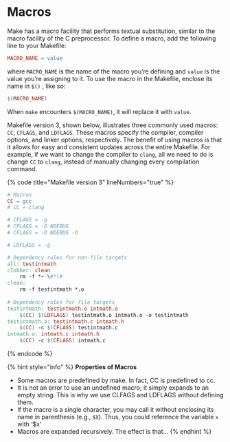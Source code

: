 # Macros

Make has a macro facility that performs textual substitution, similar to the macro facility of the C preprocessor. To define a macro, add the following line to your Makefile:

```makefile
MACRO_NAME = value
```

where `MACRO_NAME` is the name of the macro you’re defining and `value` is the value you’re assigning to it. To use the macro in the Makefile, enclose its name in `$()` , like so:

```makefile
$(MACRO_NAME)
```

When `make` encounters `$(MACRO_NAME)`, it will replace it with `value`.&#x20;

Makefile version 3, shown below, illustrates three commonly used macros: `CC`, `CFLAGS`, and `LDFLAGS`. These macros specify the compiler, compiler options, and linker options, respectively. The benefit of using macros is that it allows for easy and consistent updates across the entire Makefile. For example, if we want to change the compiler to `clang`, all we need to do is change `CC` to `clang`, instead of manually changing every compilation command.&#x20;

{% code title="Makefile version 3" lineNumbers="true" %}
```makefile
# Macros
CC = gcc
# CC = clang

# CFLAGS = -g
# CFLAGS = -D NDEBUG
# CFLAGS = -D NDEBUG -O

# LDFLAGS = -g

# Dependency rules for non-file targets
all: testintmath
clobber: clean
    rm -f *~ \#*\#
clean:
    rm -f testintmath *.o
    
# Dependency rules for file targets
testintmath: testintmath.o intmath.o
    $(CC) $(LDFLAGS) testintmath.o intmath.o -o testintmath
testintmath.o: testintmath.c intmath.h
    $(CC) -c $(CFLAGS) testintmath.c
intmath.o: intmath.c intmath.h
    $(CC) -c $(CFLAGS) intmath.c
```
{% endcode %}

{% hint style="info" %}
**Properties of Macros**

* Some macros are predefined by make. In fact, CC is predefined to cc.&#x20;
* It is not an error to use an undefined macro; it simply expands to an empty string. This is why we use CLFAGS and LDFLAGS without defining them.&#x20;
* If the macro is a single character, you may call it without enclosing its name in parenthesis (e.g., `$X`). Thus, you could reference the variable `x` with ‘$x’
* Macros are expanded recursively. The effect is that...
{% endhint %}
